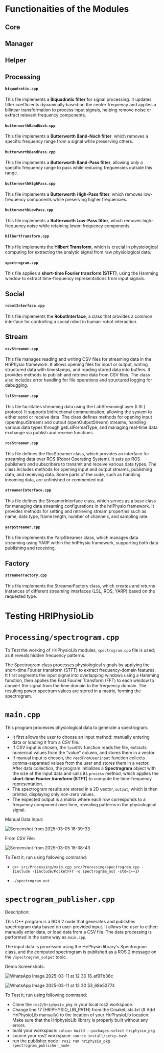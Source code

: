 # Functionaities of the Modules

## Core
## Manager
## Helper
## Processing

#### `biquadratic.cpp`

This file implements a **Biquadratic filter** for signal processing. It updates filter coefficients dynamically based on the center frequency and applies a bilinear transformation to process input signals, helping remove noise or extract relevant frequency components.

#### `butterworthBandNoch.cpp`

This file implements a **Butterworth Band-Noch filter**, which removes a specific frequency range from a signal while preserving others.

#### `butterworthBandPass.cpp`

This file implements a **Butterworth Band-Pass filter**, allowing only a specific frequency range to pass while reducing frequencies outside this range.

#### `butterworthHighPass.cpp`

This file implements a **Butterworth High-Pass filter**, which removes low-frequency components while preserving higher frequencies.

#### `butterworthLowPass.cpp`

This file implements a **Butterworth Low-Pass filter**, which removes high-frequency noise while retaining lower-frequency components.

#### `hilbertTransform.cpp`

This file implements the **Hilbert Transform**, which is crucial in physiological computing for extracting the analytic signal from raw physiological data.

#### `spectrogram.cpp`

This file applies a **short-time Fourier transform (STFT)**, using the Hamming window to extract time-frequency representations from input signals.

## Social

#### `robotInterface.cpp`

This file implements the **RobotInterface**, a class that provides a common interface for controlling a social robot in human-robot interaction.

## Stream

#### `csvStreamer.cpp`
This file manages reading and writing CSV files for streaming data in the HriPhysio framework. It allows opening files for input or output, writing structured data with timestamps, and reading stored data into buffers. It provides methods to publish and retrieve data from CSV files. The class also includes error handling for file operations and structured logging for debugging.

#### `lslStreamer.cpp`
This file facilitates streaming data using the LabStreamingLayer (LSL) protocol. It supports bidirectional communication, allowing the system to either send or receive data. The class defines methods for opening input (openInputStream) and output (openOutputStream) streams, handling various data types through getLslFormatType, and managing real-time data exchange via publish and receive functions.

#### `rosStreamer.cpp`
This file defines the RosStreamer class, which provides an interface for streaming data over ROS (Robot Operating System). It sets up ROS publishers and subscribers to transmit and receive various data types. The class includes methods for opening input and output streams, publishing data, and receiving data. Some parts of the code, such as handling incoming data, are unfinished or commented out.

#### `streamerInterface.cpp`
This file defines the StreamerInterface class, which serves as a base class for managing data streaming configurations in the hriPhysio framework. It provides methods for setting and retrieving stream properties such as name, data type, frame length, number of channels, and sampling rate. 

#### `yarpStreamer.cpp`
This file implements the YarpStreamer class, which manages data streaming using YARP within the hriPhysio framework, supporting both data publishing and receiving.

## Factory

#### `streamerFactory.cpp`
This file implements the StreamerFactory class, which creates and returns instances of different streaming interfaces (LSL, ROS, YARP) based on the requested type.
  
# Testing HRIPhysioLib

# `Processing/spectrogram.cpp`

To Test the working of HriPhysioLib modules, `spectrogram.cpp` file is used; as it reveals hidden frequency patterns.

The Spectrogram class processes physiological signals by applying the short-time Fourier transform (STFT) to extract frequency-domain features. It first segments the input signal into overlapping windows using a Hamming function, then applies the Fast Fourier Transform (FFT) to each window to convert the signal from the time domain to the frequency domain. The resulting power spectrum values are stored in a matrix, forming the spectrogram.

# `main.cpp`

This program processes physiological data to generate a spectrogram. 

- It first allows the user to choose an input method: manually entering data or loading it from a CSV file. 
- If CSV input is chosen, the `loadCSV` function reads the file, extracts numerical values from the "value" column, and stores them in a vector. 
- If manual input is chosen, the `readFromUserInput` function collects comma-separated values from the user and stores them in a vector. After data collection, the program initializes a **Spectrogram** object with the size of the input data and calls its `process` method, which applies the **short-time Fourier transform (STFT)** to compute the time-frequency representation. 
- The spectrogram results are stored in a 2D vector, `output`, which is then printed, displaying only non-zero values. 
- The expected output is a matrix where each row corresponds to a frequency component over time, revealing patterns in the physiological signal.

Manual Data Input:

![Screenshot from 2025-03-05 16-39-33](https://github.com/user-attachments/assets/71b3f8ee-e05a-4b9d-89ca-073e0e227723)

From CSV File:

![Screenshot from 2025-03-05 16-38-43](https://github.com/user-attachments/assets/6a4db55b-1f09-456f-b772-25280976e5d9)

To Test it; run using following command:

- `g++ src/Processing/main.cpp src/Processing/spectrogram.cpp -Iinclude -Iinclude/PocketFFT -o spectrogram_out -std=c++17`

- `./spectrogram_out`

# `spectrogram_publisher.cpp`
Description:

This C++ program is a ROS 2 node that generates and publishes spectrogram data based on user-provided input. It allows the user to either: manually enter data, or load data from a CSV file. The data processing is performed in the same way as `main.cpp`.

The input data is processed using the HriPhysio library's Spectrogram class, and the computed spectrogram is published as a ROS 2 message on the `/spectrogram_output` topic.

Demo Screenshots:

![WhatsApp Image 2025-03-11 at 12 30 16_ef97b36c](https://github.com/user-attachments/assets/7e598e26-b7da-45d4-b16f-8f1a8c9581fe)

![WhatsApp Image 2025-03-11 at 12 30 53_68e52774](https://github.com/user-attachments/assets/15dd07b2-fc84-4c89-b09c-960b36f86bae)

To Test it; run using following command:

- Clone the `ros2/hriphysio_pkg` in your local ros2 workspace.
- Change line 17 (HRIPHYSIO_LIB_PATH) from the CmakeLists.txt (# Add HriPhysioLib manually) to the location of your HriPhysioLib location. Make sure that the HriphysioLib library is properly built without any errors. <br>
- build your workspace:        `colcon build --packages-select hriphysio_pkg` 
- source your ros2 workspace:  `source install/setup.bash`
- run the publisher node :     `ros2 run hriphysio_pkg spectrogram_publisher_node`


